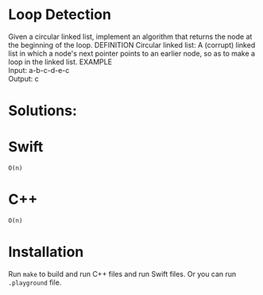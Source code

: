 # Loop Detection
Given a circular linked list, implement an algorithm that returns the node at the beginning of the loop.
DEFINITION
Circular linked list: A (corrupt) linked list in which a node's next pointer points to an earlier node, so as to make a loop in the linked list.
EXAMPLE    
Input: a-b-c-d-e-c    
Output: c    

# Solutions:

# Swift
```
O(n)

```
# C++
```
O(n)
```
# Installation
Run `make` to build and run C++ files and run Swift files. Or you can run `.playground` file.
